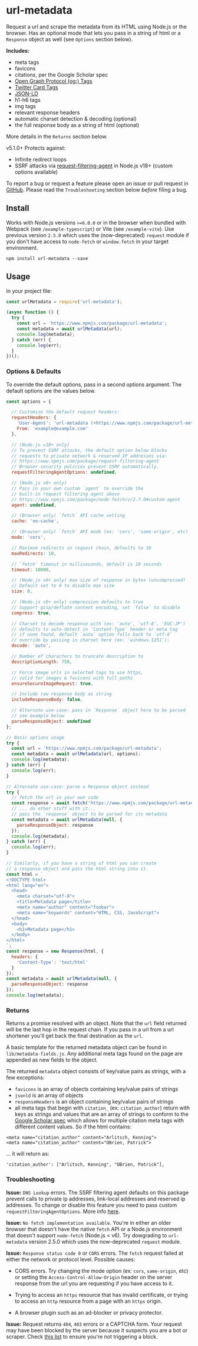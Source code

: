 # url-metadata

Request a url and scrape the metadata from its HTML using Node.js or the browser. Has an optional mode that lets you pass in a string of html or a `Response` object as well (see `Options` section below).

**Includes:**

- meta tags
- favicons
- citations, per the Google Scholar spec
- [Open Graph Protocol (og:) Tags](http://ogp.me/)
- [Twitter Card Tags](https://developer.twitter.com/en/docs/twitter-for-websites/cards/overview/markup)
- [JSON-LD](https://moz.com/blog/json-ld-for-beginners)
- h1-h6 tags
- img tags
- relevant response headers
- automatic charset detection & decoding (optional)
- the full response body as a string of html (optional)

More details in the `Returns` section below.

v5.1.0+ Protects against:
- Infinite redirect loops
- SSRF attacks via [request-filtering-agent](https://www.npmjs.com/package/request-filtering-agent) in Node.js v18+ (custom options available)

To report a bug or request a feature please open an issue or pull request in [GitHub](https://github.com/laurengarcia/url-metadata). Please read the `Troubleshooting` section below *before* filing a bug.


## Install
Works with Node.js versions `>=6.0.0` or in the browser when bundled with Webpack (see `/example-typescript`) or Vite (see `/example-vite`). Use previous version `2.5.0` which uses the (now-deprecated) `request` module if you don't have access to `node-fetch` or `window.fetch` in your target environment.

```
npm install url-metadata --save
```

## Usage

In your project file:
```javascript
const urlMetadata = require('url-metadata');

(async function () {
  try {
    const url = 'https://www.npmjs.com/package/url-metadata';
    const metadata = await urlMetadata(url);
    console.log(metadata);
  } catch (err) {
    console.log(err);
  }
})();

```

### Options & Defaults
To override the default options, pass in a second options argument. The default options are the values below.
```javascript
const options = {

  // Customize the default request headers:
  requestHeaders: {
    'User-Agent': 'url-metadata (+https://www.npmjs.com/package/url-metadata)',
    From: 'example@example.com'
  },

  // (Node.js v18+ only)
  // To prevent SSRF attacks, the default option below blocks
  // requests to private network & reserved IP addresses via:
  // https://www.npmjs.com/package/request-filtering-agent
  // Browser security policies prevent SSRF automatically.
  requestFilteringAgentOptions: undefined,

  // (Node.js v6+ only)
  // Pass in your own custom `agent` to override the
  // built-in request filtering agent above
  // https://www.npmjs.com/package/node-fetch/v/2.7.0#custom-agent
  agent: undefined,

  // (Browser only) `fetch` API cache setting
  cache: 'no-cache',

  // (Browser only) `fetch` API mode (ex: 'cors', 'same-origin', etc)
  mode: 'cors',

  // Maximum redirects in request chain, defaults to 10
  maxRedirects: 10,

  // `fetch` timeout in milliseconds, default is 10 seconds
  timeout: 10000,

  // (Node.js v6+ only) max size of response in bytes (uncompressed)
  // Default set to 0 to disable max size
  size: 0,

  // (Node.js v6+ only) compression defaults to true
  // Support gzip/deflate content encoding, set `false` to disable
  compress: true,

  // Charset to decode response with (ex: 'auto', 'utf-8', 'EUC-JP')
  // defaults to auto-detect in `Content-Type` header or meta tag
  // if none found, default `auto` option falls back to `utf-8`
  // override by passing in charset here (ex: 'windows-1251'):
  decode: 'auto',

  // Number of characters to truncate description to
  descriptionLength: 750,

  // Force image urls in selected tags to use https,
  // valid for images & favicons with full paths
  ensureSecureImageRequest: true,

  // Include raw response body as string
  includeResponseBody: false,

  // Alternate use-case: pass in `Response` object here to be parsed
  // see example below
  parseResponseObject: undefined
};

// Basic options usage
try {
  const url = 'https://www.npmjs.com/package/url-metadata';
  const metadata = await urlMetadata(url, options);
  console.log(metadata);
} catch (err) {
  console.log(err);
}

// Alternate use-case: parse a Response object instead
try {
  // fetch the url in your own code
  const response = await fetch('https://www.npmjs.com/package/url-metadata');
  // ... do other stuff with it...
  // pass the `response` object to be parsed for its metadata
  const metadata = await urlMetadata(null, {
    parseResponseObject: response
  });
  console.log(metadata);
} catch (err) {
  console.log(err);
}

// Similarly, if you have a string of html you can create
// a response object and pass the html string into it.
const html = `
<!DOCTYPE html>
<html lang="en">
  <head>
    <meta charset="utf-8">
    <title>Metadata page</title>
    <meta name="author" content="foobar">
    <meta name="keywords" content="HTML, CSS, JavaScript">
  </head>
  <body>
    <h1>Metadata page</h1>
  </body>
</html>
`;
const response = new Response(html, {
  headers: {
    'Content-Type': 'text/html'
  }
});
const metadata = await urlMetadata(null, {
  parseResponseObject: response
});
console.log(metadata);
```

### Returns
Returns a promise resolved with an object. Note that the `url` field returned will be the last hop in the request chain. If you pass in a url from a url shortener you'll get back the final destination as the `url`.

A basic template for the returned metadata object can be found in `lib/metadata-fields.js`. Any additional meta tags found on the page are appended as new fields to the object.

The returned `metadata` object consists of key/value pairs as strings, with a few exceptions:
- `favicons` is an array of objects containing key/value pairs of strings
- `jsonld` is an array of objects
- `responseHeaders` is an object containing key/value pairs of strings
- all meta tags that begin with `citation_` (ex: `citation_author`) return with keys as strings and values that are an array of strings to conform to the [Google Scholar spec](https://www.google.com/intl/en/scholar/inclusion.html#indexing) which allows for multiple citation meta tags with different content values. So if the html contains:
```
<meta name="citation_author" content="Arlitsch, Kenning">
<meta name="citation_author" content="OBrien, Patrick">
```
... it will return as:
```
'citation_author': ["Arlitsch, Kenning", "OBrien, Patrick"],
```

### Troubleshooting

**Issue:** `DNS Lookup` errors. The SSRF filtering agent defaults on this package prevent calls to private ip addresses, link-local addresses and reserved ip addresses. To change or disable this feature you need to pass custom `requestFilteringAgentOptions`. More info [here](https://www.npmjs.com/package/request-filtering-agent).

**Issue:** `No fetch implementation available`. You're in either an older browser that doesn't have the native `fetch` API or a Node.js environment that doesn't support `node-fetch` (Node.js < v6). Try dowgrading to `url-metadata` version 2.5.0 which uses the now-deprecated `request` module.

**Issue:** `Response status code 0` or `CORS` errors. The `fetch` request failed at either the network or protocol level. Possible causes:

- CORS errors. Try changing the mode option (ex: `cors`, `same-origin`, etc) or setting the `Access-Control-Allow-Origin` header on the server response from the url you are requesting if you have access to it.

- Trying to access an `https` resource that has invalid certificate, or trying to access an `http` resource from a page with an `https` origin.

- A browser plugin such as an ad-blocker or privacy protector.

**Issue:** Request returns `404`, `403` errors or a CAPTCHA form. Your request may have been blocked by the server because it suspects you are a bot or scraper. Check [this list](https://dev.to/princepeterhansen/7-ways-to-avoid-getting-blocked-or-blacklisted-when-web-scraping-45ii) to ensure you're not triggering a block.
